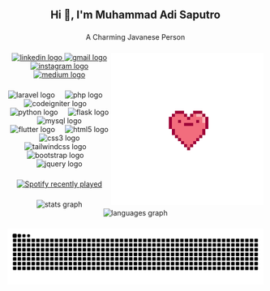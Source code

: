 <h2 align="center">Hi 👋, I'm Muhammad Adi Saputro</h2>

###

<p align="center">A Charming Javanese Person</p>

###

<img align="right" height="300" src="heart-love.gif"  />

###

<div align="center">
  <a href="https://www.linkedin.com/in/mhmmdadisptr/" target="_blank">
    <img src="https://img.shields.io/static/v1?message=LinkedIn&logo=linkedin&label=&color=0077B5&logoColor=white&labelColor=&style=for-the-badge" height="27" alt="linkedin logo"  />
  </a>
  <a href="mailto:muhammadxxz7@gmail.com" target="_blank">
    <img src="https://img.shields.io/static/v1?message=Gmail&logo=gmail&label=&color=D14836&logoColor=white&labelColor=&style=for-the-badge" height="27" alt="gmail logo"  />
  </a>
  <a href="https://www.instagram.com/mhmmd.adi_sptro/" target="_blank">
    <img src="https://img.shields.io/static/v1?message=Instagram&logo=instagram&label=&color=E4405F&logoColor=white&labelColor=&style=for-the-badge" height="27" alt="instagram logo"  />
  </a>
  <a href="https://medium.com/@adisptro" target="_blank">
    <img src="https://img.shields.io/static/v1?message=Medium&logo=medium&label=&color=12100E&logoColor=white&labelColor=&style=for-the-badge" height="27" alt="medium logo"  />
  </a>
</div>

###

<div align="center">
  <img src="https://skillicons.dev/icons?i=laravel" height="36" alt="laravel logo"  />
  <img width="12" />
  <img src="https://skillicons.dev/icons?i=php" height="36" alt="php logo"  />
  <img width="12" />
  <img src="https://cdn.simpleicons.org/codeigniter/EF4223" height="36" alt="codeigniter logo"  />
  <img width="12" />
  <img src="https://skillicons.dev/icons?i=py" height="36" alt="python logo"  />
  <img width="12" />
  <img src="https://skillicons.dev/icons?i=flask" height="36" alt="flask logo"  />
  <img width="12" />
  <img src="https://skillicons.dev/icons?i=mysql" height="36" alt="mysql logo"  />
  <img width="12" />
  <img src="https://skillicons.dev/icons?i=flutter" height="36" alt="flutter logo"  />
  <img width="12" />
  <img src="https://skillicons.dev/icons?i=html" height="36" alt="html5 logo"  />
  <img width="12" />
  <img src="https://skillicons.dev/icons?i=css" height="36" alt="css3 logo"  />
  <img width="12" />
  <img src="https://skillicons.dev/icons?i=tailwind" height="36" alt="tailwindcss logo"  />
  <img width="12" />
  <img src="https://skillicons.dev/icons?i=bootstrap" height="36" alt="bootstrap logo"  />
  <img width="12" />
  <img src="https://cdn.simpleicons.org/jquery/0769AD" height="36" alt="jquery logo"  />
</div>

###

<div align="center">
  <a href="https://open.spotify.com/user/cxwluuqm2aumgtu5qtybukiow">
    <img src="https://spotify-recently-played-readme.vercel.app/api?user=cxwluuqm2aumgtu5qtybukiow&count=5&unique=true" alt="Spotify recently played"  />
  </a>
</div>

###

<div align="center">
  <img src="https://github-readme-stats.vercel.app/api?username=xyz970&hide_title=false&hide_rank=false&show_icons=true&include_all_commits=true&count_private=true&disable_animations=false&theme=dracula&locale=en&hide_border=false&order=1" height="150" alt="stats graph"  />
  <img src="https://github-readme-stats.vercel.app/api/top-langs?username=xyz970&locale=en&hide_title=false&layout=compact&card_width=320&langs_count=5&theme=dracula&hide_border=false&order=2" height="150" alt="languages graph"  />
</div>

###

<img src="https://raw.githubusercontent.com/xyz970/xyz970/output/snake.svg" alt="Snake animation" />

###
